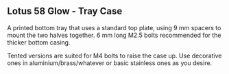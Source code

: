 ## Lotus 58 Glow - Tray Case
A printed bottom tray that uses a standard top plate, using 9 mm spacers to mount the two halves together. 6 mm long M2.5 bolts recommended for the thicker bottom casing.

Tented versions are suited for M4 bolts to raise the case up. Use decorative ones in aluminium/brass/whatever or basic stainless ones as you desire.
